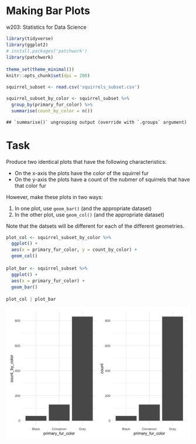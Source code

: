 Making Bar Plots
================
w203: Statistics for Data Science

``` r
library(tidyverse)
library(ggplot2)
# install.packages('patchwork')
library(patchwork)

theme_set(theme_minimal())
knitr::opts_chunk$set(dpi = 200)
```

``` r
squirrel_subset <- read.csv('squirrels_subset.csv')
```

``` r
squirrel_subset_by_color <- squirrel_subset %>%  
  group_by(primary_fur_color) %>%  
  summarise(count_by_color = n())
```

    ## `summarise()` ungrouping output (override with `.groups` argument)

# Task

Produce two identical plots that have the following characteristics:

  - On the x-axis the plots have the color of the squirrel fur
  - On the y-axis the plots have a count of the nubmer of squirrels that
    have that color fur

However, make these plots in two ways:

1.  In one plot, use `geom_bar()` (and the appropriate dataset)
2.  In the other plot, use `geom_col()` (and the appropriate dataset)

Note that the datsets will be different for each of the different
geometries.

``` r
plot_col <- squirrel_subset_by_color %>%  
  ggplot() + 
  aes(x = primary_fur_color, y = count_by_color) + 
  geom_col()

plot_bar <- squirrel_subset %>%  
  ggplot() + 
  aes(x = primary_fur_color) + 
  geom_bar()

plot_col | plot_bar
```

![](make_bar_plots_solution_files/figure-gfm/unnamed-chunk-1-1.png)<!-- -->
